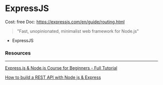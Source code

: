# ExpressJS

Cost: free
Doc: https://expressjs.com/en/guide/routing.html

> "Fast, unopinionated, minimalist web framework for Node.js"

- ExpressJS

### Resources

---

[Express.js & Node.js Course for Beginners - Full Tutorial](https://www.youtube.com/watch?v=G8uL0lFFoN0)

[How to build a REST API with Node js & Express](https://www.youtube.com/watch?v=pKd0Rpw7O48)